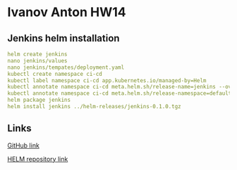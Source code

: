 # Ivanov Anton HW14

## Jenkins helm installation

```yaml
helm create jenkins
nano jenkins/values
nano jenkins/tempates/deployment.yaml
kubectl create namespace ci-cd
kubectl label namespace ci-cd app.kubernetes.io/managed-by=Helm
kubectl annotate namespace ci-cd meta.helm.sh/release-name=jenkins --overwrite
kubectl annotate namespace ci-cd meta.helm.sh/release-namespace=default --overwrite
helm package jenkins
helm install jenkins ../helm-releases/jenkins-0.1.0.tgz
```

## Links

[GitHub link](https://github.com/AntonIvanovDevOps/Helm)

[HELM repository link](https://antonivanovdevops.github.io/Helm/)
